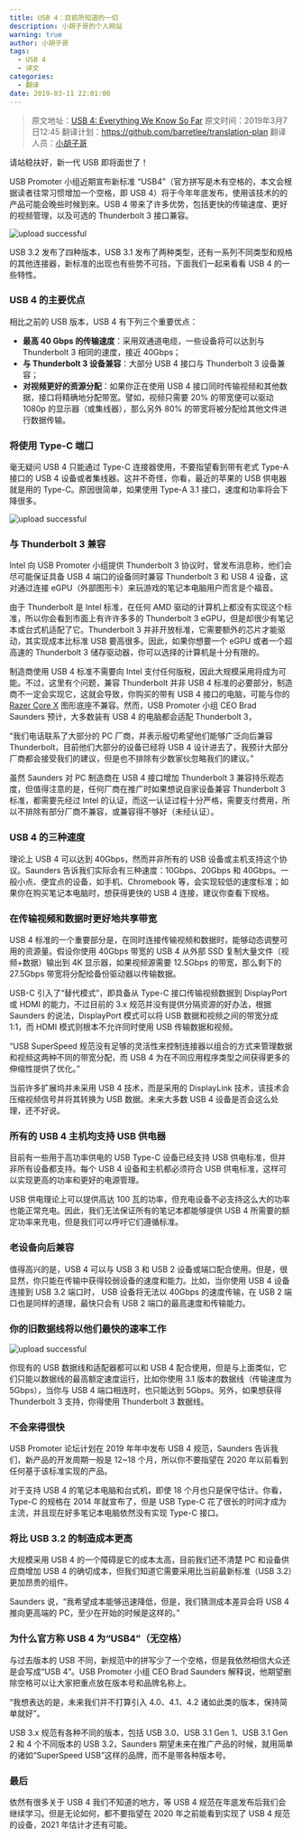 ```yaml
---
title: USB 4：目前所知道的一切
description: 小胡子哥的个人网站
warning: true
author: 小胡子哥
tags:
  - USB 4
  - 译文
categories:
  - 翻译
date: 2019-03-11 22:01:00
---
```

> 原文地址：[USB 4: Everything We Know So Far](https://www.tomshardware.com/news/usb-4-faq,38766.html)
> 原文时间：2019年3月7日12:45
> 翻译计划：<https://github.com/barretlee/translation-plan>
> 翻译人员：[小胡子哥](https://www.barretlee.com/about/)


请站稳扶好，新一代 USB 即将面世了！

USB Promoter 小组近期宣布新标准 “USB4”（官方拼写是木有空格的，本文会根据读者往常习惯增加一个空格，即 USB 4）将于今年年底发布，使用该技术的的产品可能会晚些时候到来。USB 4 带来了许多优势，包括更快的传输速度、更好的视频管理，以及可选的 Thunderbolt 3 接口兼容。

![upload successful](../blogimgs/2019/03/11/shutterstock-by-sergei-kardashev.png)

USB 3.2 发布了四种版本，USB 3.1 发布了两种类型，还有一系列不同类型和规格的其他连接器，新标准的出现也有些势不可挡，下面我们一起来看看 USB 4 的一些特性。

### USB 4 的主要优点

相比之前的 USB 版本，USB 4 有下列三个重要优点：

- **最高 40 Gbps 的传输速度**：采用双通道电缆，一些设备将可以达到与 Thunderbolt 3 相同的速度，接近 40Gbps；
- **与 Thunderbolt 3 设备兼容**：大部分 USB 4 接口与 Thunderbolt 3 设备兼容；
- **对视频更好的资源分配**：如果你正在使用 USB 4 接口同时传输视频和其他数据，接口将精确地分配带宽。譬如，视频只需要 20% 的带宽便可以驱动 1080p 的显示器（或集线器），那么另外 80% 的带宽将被分配给其他文件进行数据传输。

### 将使用 Type-C 端口

毫无疑问 USB 4 只能通过 Type-C 连接器使用，不要指望看到带有老式 Type-A 接口的 USB 4 设备或者集线器。这并不奇怪，你看，最近的苹果的 USB 供电器就是用的 Type-C。原因很简单，如果使用 Type-A 3.1 接口，速度和功率将会下降很多。

![upload successful](../blogimgs/2019/03/11/type-c-port.png)

### 与 Thunderbolt 3 兼容

Intel 向 USB Promoter 小组提供 Thunderbolt 3 协议时，曾发布消息称，他们会尽可能保证具备 USB 4 端口的设备同时兼容 Thunderbolt 3 和 USB 4 设备，这对通过连接 eGPU（外部图形卡）来玩游戏的笔记本电脑用户而言是个福音。

由于 Thunderbolt 是 Intel 标准，在任何 AMD 驱动的计算机上都没有实现这个标准，所以你会看到市面上有许许多多的 Thunderbolt 3 eGPU，但是却很少有笔记本或台式机适配了它。Thunderbolt 3 并非开放标准，它需要额外的芯片才能驱动，其实现成本比标准 USB 要高很多。因此，如果你想要一个 eGPU 或者一个超高速的 Thunderbolt 3 储存驱动器，你可以选择的计算机是十分有限的。

制造商使用 USB 4 标准不需要向 Intel 支付任何版税，因此大规模采用将成为可能。不过，这里有个问题，兼容 Thunderbolt 并非 USB 4 标准的必要部分，制造商不一定会实现它，这就会导致，你购买的带有 USB 4 接口的电脑，可能与你的 [Razer Core X](https://www.tomshardware.com/reviews/razer-core-x-egpu,5525.html) 图形底座不兼容。然而，USB Promoter 小组 CEO Brad Saunders 预计，大多数装有 USB 4 的电脑都会适配 Thunderbolt 3，

“我们电话联系了大部分的 PC 厂商，并表示殷切希望他们能够广泛向后兼容 Thunderbolt，目前他们大部分的设备已经将 USB 4 设计进去了，我预计大部分厂商都会接受我们的建议，但是也不排除有少数家伙忽略我们的建议。”

虽然 Saunders 对 PC 制造商在 USB 4 接口增加 Thunderbolt 3 兼容持乐观态度，但值得注意的是，任何厂商在推广时如果想说自家设备兼容 Thunderbolt 3 标准，都需要先经过 Intel 的认证，而这一认证过程十分严格，需要支付费用，所以不排除有部分厂商不兼容，或兼容得不够好（未经认证）。

### USB 4 的三种速度

理论上 USB 4 可以达到 40Gbps，然而并非所有的 USB 设备或主机支持这个协议。Saunders 告诉我们实际会有三种速度：10Gbps、20Gbps 和 40Gbps。一般小点、便宜点的设备，如手机、Chromebook 等，会实现较低的速度标准；如果你在购买笔记本电脑时，想获得更快的 USB 4 连接，建议你查看下规格。

### 在传输视频和数据时更好地共享带宽

USB 4 标准的一个重要部分是，在同时连接传输视频和数据时，能够动态调整可用的资源量。假设你使用 40Gbps 带宽的 USB 4 从外部 SSD 复制大量文件（视频+数据）输出到 4K 显示器，如果视频源需要 12.5Gbps 的带宽，那么剩下的 27.5Gbps 带宽将分配给备份驱动器以传输数据。

USB-C 引入了“替代模式”，即具备从 Type-C 接口传输视频数据到 DisplayPort 或 HDMI 的能力，不过目前的 3.x 规范并没有提供分隔资源的好办法，根据 Saunders 的说法，DisplayPort 模式可以将 USB 数据和视频之间的带宽分成 1:1，而 HDMI 模式则根本不允许同时使用 USB 传输数据和视频。

“USB SuperSpeed 规范没有足够的灵活性来控制连接器以组合的方式来管理数据和视频这两种不同的带宽分配，而 USB 4 为在不同应用程序类型之间获得更多的伸缩性提供了优化。”

当前许多扩展坞并未采用 USB 4 技术，而是采用的 DisplayLink 技术，该技术会压缩视频信号并将其转换为 USB 数据。未来大多数 USB 4 设备是否会这么处理，还不好说。

### 所有的 USB 4 主机均支持 USB 供电器

目前有一些用于高功率供电的 USB Type-C 设备已经支持 USB 供电标准，但并非所有设备都支持。每个 USB 4 设备和主机都必须符合 USB 供电标准，这样可以实现更高的功率和更好的电源管理。

USB 供电理论上可以提供高达 100 瓦的功率，但充电设备不必支持这么大的功率也能正常充电。因此，我们无法保证所有的笔记本都能够提供 USB 4 所需要的额定功率来充电，但是我们可以呼吁它们遵循标准。

### 老设备向后兼容

值得高兴的是，USB 4 可以与 USB 3 和 USB 2 设备或端口配合使用。但是，很显然，你只能在传输中获得较弱设备的速度和能力。比如，当你使用 USB 4 设备连接到 USB 3.2 端口时， USB 设备将无法以 40Gbps 的速度传输，在 USB 2 端口也是同样的道理，最快只会有 USB 2 端口的最高速度和传输能力。

### 你的旧数据线将以他们最快的速率工作

![upload successful](../blogimgs/2019/03/11/old-cables-in-usb-4.png)

你现有的 USB 数据线和适配器都可以和 USB 4 配合使用，但是与上面类似，它们只能以数据线的最高额定速度运行，比如你使用 3.1 版本的数据线（传输速度为 5Gbps），当你与 USB 4 端口相连时，也只能达到 5Gbps。另外，如果想获得 Thunderbolt 3 支持，你得使用 Thunderbolt 3 数据线。

### 不会来得很快

USB Promoter 论坛计划在 2019 年年中发布 USB 4 规范，Saunders 告诉我们，新产品的开发周期一般是 12~18 个月，所以你不要指望在 2020 年以前看到任何基于该标准实现的产品。

对于支持 USB 4 的笔记本电脑和台式机，即使 18 个月也只是保守估计。你看，Type-C 的规格在 2014 年就宣布了，但是 USB Type-C 花了很长的时间才成为主流，并且现在好多笔记本电脑依然没有实现 Type-C 接口。

### 将比 USB 3.2 的制造成本更高

大规模采用 USB 4 的一个障碍是它的成本太高，目前我们还不清楚 PC 和设备供应商增加 USB 4 的确切成本，但我们知道它需要采用比当前最新标准（USB 3.2）更加昂贵的组件。

Saunders 说，“我希望成本能够迅速降低，但是，我们猜测成本差异会将 USB 4 推向更高端的 PC，至少在开始的时候是这样的。”

### 为什么官方称 USB 4 为“USB4”（无空格）

与过去版本的 USB 不同，新规范中的拼写少了一个空格，但是我依然相信大众还是会写成“USB 4”。USB Promoter 小组 CEO Brad Saunders 解释说，他期望删除空格可以让大家把重点放在版本号和品牌名称上。

“我想表达的是，未来我们并不打算引入 4.0、4.1、4.2 诸如此类的版本，保持简单就好”。

USB 3.x 规范有各种不同的版本，包括 USB 3.0、USB 3.1 Gen 1、USB 3.1 Gen 2 和 4 个不同版本的 USB 3.2，Saunders 期望未来在推广产品的时候，就用简单的诸如“SuperSpeed USB”这样的品牌，而不是带各种版本号。

### 最后

依然有很多关于 USB 4 我们不知道的地方，等 USB 4 规范在年底发布后我们会继续学习。但是无论如何，都不要指望在 2020 年之前能看到实现了 USB 4 规范的设备，2021 年估计才还有可能。